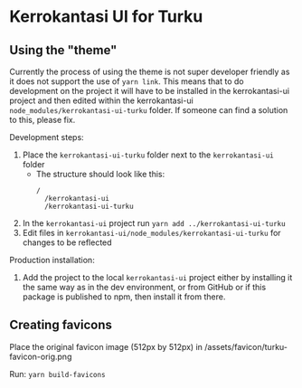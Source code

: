 # Kerrokantasi UI for Turku

## Using the "theme"

Currently the process of using the theme is not super developer friendly as it does
not support the use of `yarn link`. This means that to do development on the project
it will have to be installed in the kerrokantasi-ui project and then edited within 
the kerrokantasi-ui `node_modules/kerrokantasi-ui-turku` folder. If someone can find
a solution to this, please fix.

Development steps:
1. Place the `kerrokantasi-ui-turku` folder next to the `kerrokantasi-ui` folder
    * The structure should look like this:
      ```
      /
        /kerrokantasi-ui
        /kerrokantasi-ui-turku
      ```
2. In the `kerrokantasi-ui` project run `yarn add ../kerrokantasi-ui-turku`
3. Edit files in `kerrokantasi-ui/node_modules/kerrokantasi-ui-turku` for changes to be reflected


Production installation:
1. Add the project to the local `kerrokantasi-ui` project either by installing it
   the same way as in the dev environment, or from GitHub or if this package is published
   to npm, then install it from there.

## Creating favicons

Place the original favicon image (512px by 512px) in /assets/favicon/turku-favicon-orig.png

Run: `yarn build-favicons`
